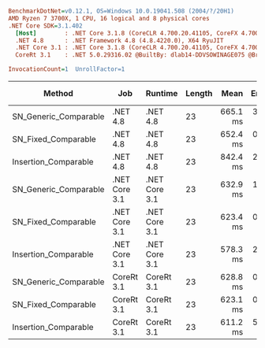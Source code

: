 ``` ini

BenchmarkDotNet=v0.12.1, OS=Windows 10.0.19041.508 (2004/?/20H1)
AMD Ryzen 7 3700X, 1 CPU, 16 logical and 8 physical cores
.NET Core SDK=3.1.402
  [Host]        : .NET Core 3.1.8 (CoreCLR 4.700.20.41105, CoreFX 4.700.20.41903), X64 RyuJIT
  .NET 4.8      : .NET Framework 4.8 (4.8.4220.0), X64 RyuJIT
  .NET Core 3.1 : .NET Core 3.1.8 (CoreCLR 4.700.20.41105, CoreFX 4.700.20.41903), X64 RyuJIT
  CoreRt 3.1    : .NET 5.0.29316.02 @BuiltBy: dlab14-DDVSOWINAGE075 @Branch: master @Commit: 40be8b7e2598b2ccb827fd90cd30c0e2d4496941, X64 AOT

InvocationCount=1  UnrollFactor=1  

```
|                Method |           Job |       Runtime | Length |     Mean |   Error |  StdDev | Gen 0 | Gen 1 | Gen 2 | Allocated |
|---------------------- |-------------- |-------------- |------- |---------:|--------:|--------:|------:|------:|------:|----------:|
| SN_Generic_Comparable |      .NET 4.8 |      .NET 4.8 |     23 | 665.1 ms | 3.42 ms | 3.19 ms |     - |     - |     - |         - |
|   SN_Fixed_Comparable |      .NET 4.8 |      .NET 4.8 |     23 | 652.4 ms | 0.86 ms | 0.77 ms |     - |     - |     - |         - |
|  Insertion_Comparable |      .NET 4.8 |      .NET 4.8 |     23 | 842.4 ms | 2.73 ms | 2.42 ms |     - |     - |     - |         - |
| SN_Generic_Comparable | .NET Core 3.1 | .NET Core 3.1 |     23 | 632.9 ms | 1.01 ms | 0.94 ms |     - |     - |     - |    1336 B |
|   SN_Fixed_Comparable | .NET Core 3.1 | .NET Core 3.1 |     23 | 623.4 ms | 0.28 ms | 0.26 ms |     - |     - |     - |    1336 B |
|  Insertion_Comparable | .NET Core 3.1 | .NET Core 3.1 |     23 | 578.3 ms | 2.18 ms | 1.82 ms |     - |     - |     - |    1336 B |
| SN_Generic_Comparable |    CoreRt 3.1 |    CoreRt 3.1 |     23 | 628.8 ms | 0.67 ms | 0.63 ms |     - |     - |     - |         - |
|   SN_Fixed_Comparable |    CoreRt 3.1 |    CoreRt 3.1 |     23 | 623.1 ms | 0.56 ms | 0.52 ms |     - |     - |     - |         - |
|  Insertion_Comparable |    CoreRt 3.1 |    CoreRt 3.1 |     23 | 611.2 ms | 5.62 ms | 5.25 ms |     - |     - |     - |         - |
